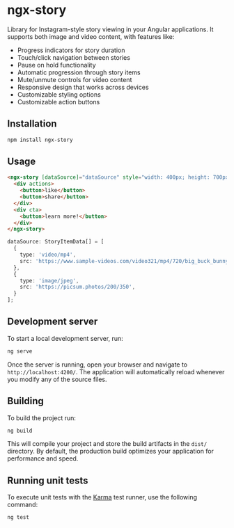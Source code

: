 # ngx-story

Library for Instagram-style story viewing in your Angular applications. It supports both image and video content, with features like:

- Progress indicators for story duration
- Touch/click navigation between stories
- Pause on hold functionality
- Automatic progression through story items
- Mute/unmute controls for video content
- Responsive design that works across devices
- Customizable styling options
- Customizable action buttons

## Installation

```bash
npm install ngx-story
```

## Usage

```html
<ngx-story [dataSource]="dataSource" style="width: 400px; height: 700px">
  <div actions>
    <button>like</button>
    <button>share</button>
  </div>
  <div cta>
    <button>learn more!</button>
  </div>
</ngx-story>
```

```typescript
dataSource: StoryItemData[] = [
  {
    type: 'video/mp4',
    src: 'https://www.sample-videos.com/video321/mp4/720/big_buck_bunny_720p_1mb.mp4',
  },
  {
    type: 'image/jpeg',
    src: 'https://picsum.photos/200/350',
  }
];
```

## Development server

To start a local development server, run:

```bash
ng serve
```

Once the server is running, open your browser and navigate to `http://localhost:4200/`. The application will automatically reload whenever you modify any of the source files.

## Building

To build the project run:

```bash
ng build
```

This will compile your project and store the build artifacts in the `dist/` directory. By default, the production build optimizes your application for performance and speed.

## Running unit tests

To execute unit tests with the [Karma](https://karma-runner.github.io) test runner, use the following command:

```bash
ng test
```

